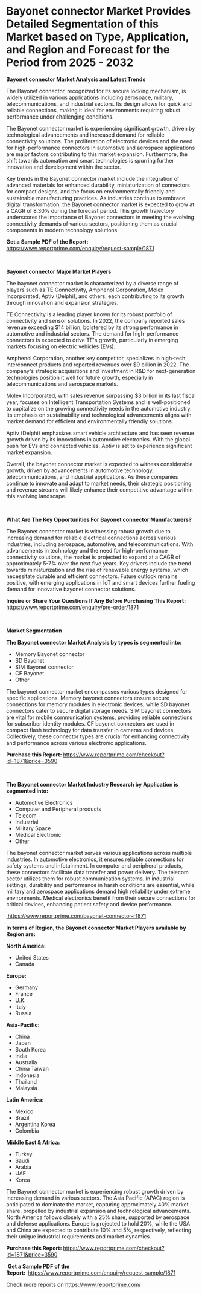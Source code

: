 <p><h1>Bayonet connector Market Provides Detailed Segmentation of this Market based on Type, Application, and Region and Forecast for the Period from 2025 - 2032</h1></p><p><strong>Bayonet connector Market Analysis and Latest Trends</strong></p>
<p><p>The Bayonet connector, recognized for its secure locking mechanism, is widely utilized in various applications including aerospace, military, telecommunications, and industrial sectors. Its design allows for quick and reliable connections, making it ideal for environments requiring robust performance under challenging conditions.</p><p>The Bayonet connector market is experiencing significant growth, driven by technological advancements and increased demand for reliable connectivity solutions. The proliferation of electronic devices and the need for high-performance connectors in automotive and aerospace applications are major factors contributing to this market expansion. Furthermore, the shift towards automation and smart technologies is spurring further innovation and development within the sector.</p><p>Key trends in the Bayonet connector market include the integration of advanced materials for enhanced durability, miniaturization of connectors for compact designs, and the focus on environmentally friendly and sustainable manufacturing practices. As industries continue to embrace digital transformation, the Bayonet connector market is expected to grow at a CAGR of 8.30% during the forecast period. This growth trajectory underscores the importance of Bayonet connectors in meeting the evolving connectivity demands of various sectors, positioning them as crucial components in modern technology solutions.</p></p>
<p><strong>Get a Sample PDF of the Report:&nbsp;</strong> <a href="https://www.reportprime.com/enquiry/request-sample/1871?utm_campaign=3281&utm_medium=2&utm_source=Github&utm_content=ia&utm_term=18032025&utm_id=bayonet-connector">https://www.reportprime.com/enquiry/request-sample/1871</a></p>
<p>&nbsp;</p>
<p><strong>Bayonet connector Major Market Players</strong></p>
<p><p>The bayonet connector market is characterized by a diverse range of players such as TE Connectivity, Amphenol Corporation, Molex Incorporated, Aptiv (Delphi), and others, each contributing to its growth through innovation and expansion strategies.</p><p>TE Connectivity is a leading player known for its robust portfolio of connectivity and sensor solutions. In 2022, the company reported sales revenue exceeding $14 billion, bolstered by its strong performance in automotive and industrial sectors. The demand for high-performance connectors is expected to drive TE's growth, particularly in emerging markets focusing on electric vehicles (EVs).</p><p>Amphenol Corporation, another key competitor, specializes in high-tech interconnect products and reported revenues over $9 billion in 2022. The company's strategic acquisitions and investment in R&D for next-generation technologies position it well for future growth, especially in telecommunications and aerospace markets.</p><p>Molex Incorporated, with sales revenue surpassing $3 billion in its last fiscal year, focuses on Intelligent Transportation Systems and is well-positioned to capitalize on the growing connectivity needs in the automotive industry. Its emphasis on sustainability and technological advancements aligns with market demand for efficient and environmentally friendly solutions.</p><p>Aptiv (Delphi) emphasizes smart vehicle architecture and has seen revenue growth driven by its innovations in automotive electronics. With the global push for EVs and connected vehicles, Aptiv is set to experience significant market expansion.</p><p>Overall, the bayonet connector market is expected to witness considerable growth, driven by advancements in automotive technology, telecommunications, and industrial applications. As these companies continue to innovate and adapt to market needs, their strategic positioning and revenue streams will likely enhance their competitive advantage within this evolving landscape.</p></p>
<p>&nbsp;</p>
<p><strong>What Are The Key Opportunities For Bayonet connector Manufacturers?</strong></p>
<p><p>The Bayonet connector market is witnessing robust growth due to increasing demand for reliable electrical connections across various industries, including aerospace, automotive, and telecommunications. With advancements in technology and the need for high-performance connectivity solutions, the market is projected to expand at a CAGR of approximately 5-7% over the next five years. Key drivers include the trend towards miniaturization and the rise of renewable energy systems, which necessitate durable and efficient connectors. Future outlook remains positive, with emerging applications in IoT and smart devices further fueling demand for innovative bayonet connector solutions.</p></p>
<p><strong>Inquire or Share Your Questions If Any Before Purchasing This Report:</strong> <a href="https://www.reportprime.com/enquiry/pre-order/1871?utm_campaign=3281&utm_medium=2&utm_source=Github&utm_content=ia&utm_term=18032025&utm_id=bayonet-connector">https://www.reportprime.com/enquiry/pre-order/1871</a></p>
<p>&nbsp;</p>
<p><strong>Market Segmentation</strong></p>
<p><strong>The Bayonet connector Market Analysis by types is segmented into:</strong></p>
<p><ul><li>Memory Bayonet connector</li><li>SD Bayonet</li><li>SIM Bayonet connector</li><li>CF Bayonet</li><li>Other</li></ul></p>
<p><p>The bayonet connector market encompasses various types designed for specific applications. Memory bayonet connectors ensure secure connections for memory modules in electronic devices, while SD bayonet connectors cater to secure digital storage needs. SIM bayonet connectors are vital for mobile communication systems, providing reliable connections for subscriber identity modules. CF bayonet connectors are used in compact flash technology for data transfer in cameras and devices. Collectively, these connector types are crucial for enhancing connectivity and performance across various electronic applications.</p></p>
<p><strong>Purchase this Report:&nbsp;</strong><a href="https://www.reportprime.com/checkout?id=1871&price=3590&utm_campaign=3281&utm_medium=2&utm_source=Github&utm_content=ia&utm_term=18032025&utm_id=bayonet-connector">https://www.reportprime.com/checkout?id=1871&price=3590</a></p>
<p>&nbsp;</p>
<p><strong>The Bayonet connector Market Industry Research by Application is segmented into:</strong></p>
<p><ul><li>Automotive Electronics</li><li>Computer and Peripheral products</li><li>Telecom</li><li>Industrial</li><li>Military Space</li><li>Medical Electronic</li><li>Other</li></ul></p>
<p><p>The bayonet connector market serves various applications across multiple industries. In automotive electronics, it ensures reliable connections for safety systems and infotainment. In computer and peripheral products, these connectors facilitate data transfer and power delivery. The telecom sector utilizes them for robust communication systems. In industrial settings, durability and performance in harsh conditions are essential, while military and aerospace applications demand high reliability under extreme environments. Medical electronics benefit from their secure connections for critical devices, enhancing patient safety and device performance.</p></p>
<p><a href="https://www.reportprime.com/bayonet-connector-r1871?utm_campaign=3281&utm_medium=2&utm_source=Github&utm_content=ia&utm_term=18032025&utm_id=bayonet-connector">&nbsp;https://www.reportprime.com/bayonet-connector-r1871</a></p>
<p><strong>In terms of Region, the Bayonet connector Market Players available by Region are:</strong></p>
<p>
    <p> <strong> North America: </strong>
        <ul>
            <li>United States</li>
            <li>Canada</li>
        </ul>
        </p> 
    <p> <strong> Europe: </strong>
        <ul>
            <li>Germany</li>
            <li>France</li>
            <li>U.K.</li>
            <li>Italy</li>
            <li>Russia</li>
        </ul>
        </p> 
    <p> <strong> Asia-Pacific: </strong>
        <ul>
            <li>China</li>
            <li>Japan</li>
            <li>South Korea</li>
            <li>India</li>
            <li>Australia</li>
            <li>China Taiwan</li>
            <li>Indonesia</li>
            <li>Thailand</li>
            <li>Malaysia</li>
        </ul>
        </p> 
    <p> <strong> Latin America: </strong>
        <ul>
            <li>Mexico</li>
            <li>Brazil</li>
            <li>Argentina Korea</li>
            <li>Colombia</li>
        </ul>
        </p> 
    <p> <strong> Middle East & Africa: </strong>
        <ul>
            <li>Turkey</li>
            <li>Saudi</li>
            <li>Arabia</li>
            <li>UAE</li>
            <li>Korea</li>
        </ul>
    </p>
    </p>
<p><p>The Bayonet connector market is experiencing robust growth driven by increasing demand in various sectors. The Asia Pacific (APAC) region is anticipated to dominate the market, capturing approximately 40% market share, propelled by industrial expansion and technological advancements. North America follows closely with a 25% share, supported by aerospace and defense applications. Europe is projected to hold 20%, while the USA and China are expected to contribute 10% and 5%, respectively, reflecting their unique industrial requirements and market dynamics.</p></p>
<p><strong>Purchase this Report: </strong><a href="https://www.reportprime.com/checkout?id=1871&price=3590&utm_campaign=3281&utm_medium=2&utm_source=Github&utm_content=ia&utm_term=18032025&utm_id=bayonet-connector">https://www.reportprime.com/checkout?id=1871&price=3590</a></p>
<p>&nbsp;<strong>Get a Sample PDF of the Report:&nbsp;&nbsp;</strong><a href="https://www.reportprime.com/enquiry/request-sample/1871?utm_campaign=3281&utm_medium=2&utm_source=Github&utm_content=ia&utm_term=18032025&utm_id=bayonet-connector">https://www.reportprime.com/enquiry/request-sample/1871</a></p>
<p><strong></strong></p>
<p>Check more reports on <a href="https://www.reportprime.com/?utm_campaign=3281&utm_medium=2&utm_source=Github&utm_content=ia&utm_term=18032025&utm_id=bayonet-connector">https://www.reportprime.com/</a></p>